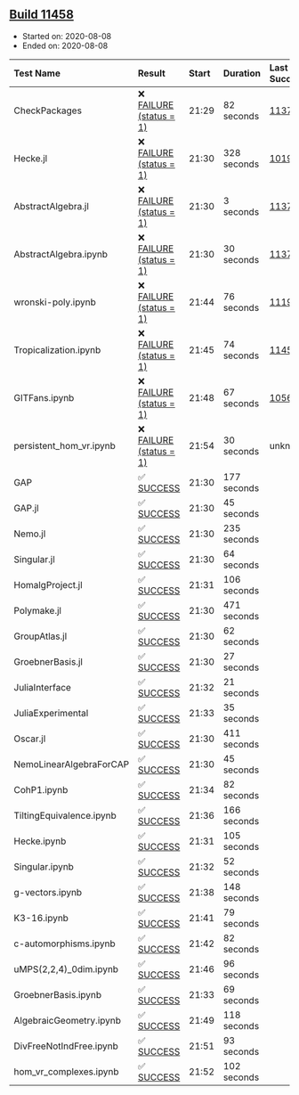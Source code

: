 ## [Build 11458](https://oscarci.mathematik.uni-kl.de/job/oscar/11458/)

* Started on: 2020-08-08
* Ended on: 2020-08-08

| Test Name    | Result | Start | Duration | Last Success | First Failure |
|:-------------|:-------|:------|:---------|:-------------|:--------------|
| CheckPackages | ❌ [FAILURE (status = 1)](https://oscarci.mathematik.uni-kl.de/job/oscar/11458/artifact/logs/build-11458/CheckPackages.log) | 21:29 | 82 seconds | [11376](https://oscarci.mathematik.uni-kl.de/job/oscar/11376/) | [11377](https://oscarci.mathematik.uni-kl.de/job/oscar/11377/) |
| Hecke.jl | ❌ [FAILURE (status = 1)](https://oscarci.mathematik.uni-kl.de/job/oscar/11458/artifact/logs/build-11458/Hecke.jl.log) | 21:30 | 328 seconds | [10197](https://oscarci.mathematik.uni-kl.de/job/oscar/10197/) | [10198](https://oscarci.mathematik.uni-kl.de/job/oscar/10198/) |
| AbstractAlgebra.jl | ❌ [FAILURE (status = 1)](https://oscarci.mathematik.uni-kl.de/job/oscar/11458/artifact/logs/build-11458/AbstractAlgebra.jl.log) | 21:30 | 3 seconds | [11376](https://oscarci.mathematik.uni-kl.de/job/oscar/11376/) | [11377](https://oscarci.mathematik.uni-kl.de/job/oscar/11377/) |
| AbstractAlgebra.ipynb | ❌ [FAILURE (status = 1)](https://oscarci.mathematik.uni-kl.de/job/oscar/11458/artifact/logs/build-11458/AbstractAlgebra.ipynb.log) | 21:30 | 30 seconds | [11376](https://oscarci.mathematik.uni-kl.de/job/oscar/11376/) | [11377](https://oscarci.mathematik.uni-kl.de/job/oscar/11377/) |
| wronski-poly.ipynb | ❌ [FAILURE (status = 1)](https://oscarci.mathematik.uni-kl.de/job/oscar/11458/artifact/logs/build-11458/wronski-poly.ipynb.log) | 21:44 | 76 seconds | [11192](https://oscarci.mathematik.uni-kl.de/job/oscar/11192/) | [11193](https://oscarci.mathematik.uni-kl.de/job/oscar/11193/) |
| Tropicalization.ipynb | ❌ [FAILURE (status = 1)](https://oscarci.mathematik.uni-kl.de/job/oscar/11458/artifact/logs/build-11458/Tropicalization.ipynb.log) | 21:45 | 74 seconds | [11457](https://oscarci.mathematik.uni-kl.de/job/oscar/11457/) | [11458](https://oscarci.mathematik.uni-kl.de/job/oscar/11458/) |
| GITFans.ipynb | ❌ [FAILURE (status = 1)](https://oscarci.mathematik.uni-kl.de/job/oscar/11458/artifact/logs/build-11458/GITFans.ipynb.log) | 21:48 | 67 seconds | [10566](https://oscarci.mathematik.uni-kl.de/job/oscar/10566/) | [10567](https://oscarci.mathematik.uni-kl.de/job/oscar/10567/) |
| persistent_hom_vr.ipynb | ❌ [FAILURE (status = 1)](https://oscarci.mathematik.uni-kl.de/job/oscar/11458/artifact/logs/build-11458/persistent_hom_vr.ipynb.log) | 21:54 | 30 seconds | unknown | unknown |
| GAP | ✅ [SUCCESS](https://oscarci.mathematik.uni-kl.de/job/oscar/11458/artifact/logs/build-11458/GAP.log) | 21:30 | 177 seconds |  |  |
| GAP.jl | ✅ [SUCCESS](https://oscarci.mathematik.uni-kl.de/job/oscar/11458/artifact/logs/build-11458/GAP.jl.log) | 21:30 | 45 seconds |  |  |
| Nemo.jl | ✅ [SUCCESS](https://oscarci.mathematik.uni-kl.de/job/oscar/11458/artifact/logs/build-11458/Nemo.jl.log) | 21:30 | 235 seconds |  |  |
| Singular.jl | ✅ [SUCCESS](https://oscarci.mathematik.uni-kl.de/job/oscar/11458/artifact/logs/build-11458/Singular.jl.log) | 21:30 | 64 seconds |  |  |
| HomalgProject.jl | ✅ [SUCCESS](https://oscarci.mathematik.uni-kl.de/job/oscar/11458/artifact/logs/build-11458/HomalgProject.jl.log) | 21:31 | 106 seconds |  |  |
| Polymake.jl | ✅ [SUCCESS](https://oscarci.mathematik.uni-kl.de/job/oscar/11458/artifact/logs/build-11458/Polymake.jl.log) | 21:30 | 471 seconds |  |  |
| GroupAtlas.jl | ✅ [SUCCESS](https://oscarci.mathematik.uni-kl.de/job/oscar/11458/artifact/logs/build-11458/GroupAtlas.jl.log) | 21:30 | 62 seconds |  |  |
| GroebnerBasis.jl | ✅ [SUCCESS](https://oscarci.mathematik.uni-kl.de/job/oscar/11458/artifact/logs/build-11458/GroebnerBasis.jl.log) | 21:30 | 27 seconds |  |  |
| JuliaInterface | ✅ [SUCCESS](https://oscarci.mathematik.uni-kl.de/job/oscar/11458/artifact/logs/build-11458/JuliaInterface.log) | 21:32 | 21 seconds |  |  |
| JuliaExperimental | ✅ [SUCCESS](https://oscarci.mathematik.uni-kl.de/job/oscar/11458/artifact/logs/build-11458/JuliaExperimental.log) | 21:33 | 35 seconds |  |  |
| Oscar.jl | ✅ [SUCCESS](https://oscarci.mathematik.uni-kl.de/job/oscar/11458/artifact/logs/build-11458/Oscar.jl.log) | 21:30 | 411 seconds |  |  |
| NemoLinearAlgebraForCAP | ✅ [SUCCESS](https://oscarci.mathematik.uni-kl.de/job/oscar/11458/artifact/logs/build-11458/NemoLinearAlgebraForCAP.log) | 21:30 | 45 seconds |  |  |
| CohP1.ipynb | ✅ [SUCCESS](https://oscarci.mathematik.uni-kl.de/job/oscar/11458/artifact/logs/build-11458/CohP1.ipynb.log) | 21:34 | 82 seconds |  |  |
| TiltingEquivalence.ipynb | ✅ [SUCCESS](https://oscarci.mathematik.uni-kl.de/job/oscar/11458/artifact/logs/build-11458/TiltingEquivalence.ipynb.log) | 21:36 | 166 seconds |  |  |
| Hecke.ipynb | ✅ [SUCCESS](https://oscarci.mathematik.uni-kl.de/job/oscar/11458/artifact/logs/build-11458/Hecke.ipynb.log) | 21:31 | 105 seconds |  |  |
| Singular.ipynb | ✅ [SUCCESS](https://oscarci.mathematik.uni-kl.de/job/oscar/11458/artifact/logs/build-11458/Singular.ipynb.log) | 21:32 | 52 seconds |  |  |
| g-vectors.ipynb | ✅ [SUCCESS](https://oscarci.mathematik.uni-kl.de/job/oscar/11458/artifact/logs/build-11458/g-vectors.ipynb.log) | 21:38 | 148 seconds |  |  |
| K3-16.ipynb | ✅ [SUCCESS](https://oscarci.mathematik.uni-kl.de/job/oscar/11458/artifact/logs/build-11458/K3-16.ipynb.log) | 21:41 | 79 seconds |  |  |
| c-automorphisms.ipynb | ✅ [SUCCESS](https://oscarci.mathematik.uni-kl.de/job/oscar/11458/artifact/logs/build-11458/c-automorphisms.ipynb.log) | 21:42 | 82 seconds |  |  |
| uMPS(2,2,4)_0dim.ipynb | ✅ [SUCCESS](https://oscarci.mathematik.uni-kl.de/job/oscar/11458/artifact/logs/build-11458/uMPS-2-2-4-_0dim.ipynb.log) | 21:46 | 96 seconds |  |  |
| GroebnerBasis.ipynb | ✅ [SUCCESS](https://oscarci.mathematik.uni-kl.de/job/oscar/11458/artifact/logs/build-11458/GroebnerBasis.ipynb.log) | 21:33 | 69 seconds |  |  |
| AlgebraicGeometry.ipynb | ✅ [SUCCESS](https://oscarci.mathematik.uni-kl.de/job/oscar/11458/artifact/logs/build-11458/AlgebraicGeometry.ipynb.log) | 21:49 | 118 seconds |  |  |
| DivFreeNotIndFree.ipynb | ✅ [SUCCESS](https://oscarci.mathematik.uni-kl.de/job/oscar/11458/artifact/logs/build-11458/DivFreeNotIndFree.ipynb.log) | 21:51 | 93 seconds |  |  |
| hom_vr_complexes.ipynb | ✅ [SUCCESS](https://oscarci.mathematik.uni-kl.de/job/oscar/11458/artifact/logs/build-11458/hom_vr_complexes.ipynb.log) | 21:52 | 102 seconds |  |  |
